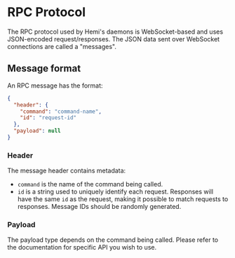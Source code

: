# RPC Protocol

The RPC protocol used by Hemi's daemons is WebSocket-based and uses JSON-encoded request/responses.
The JSON data sent over WebSocket connections are called a "messages".

## Message format

An RPC message has the format:

```json
{
  "header": {
    "command": "command-name",
    "id": "request-id"
  },
  "payload": null
}
```

### Header

The message header contains metadata:

- `command` is the name of the command being called.
- `id` is a string used to uniquely identify each request. Responses will have the same `id` as the request,
  making it possible to match requests to responses. Message IDs should be randomly generated.

### Payload

The payload type depends on the command being called. Please refer to the documentation for specific API you wish to use.
